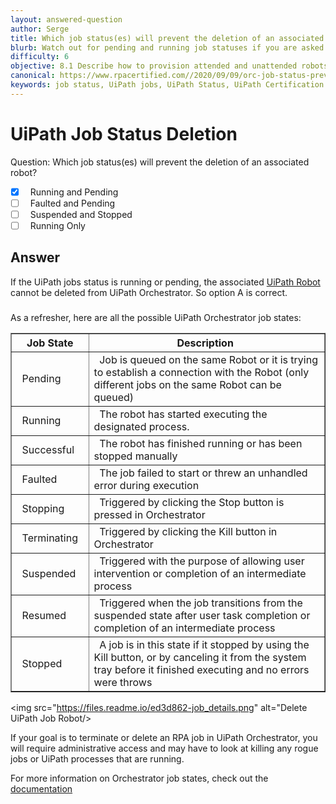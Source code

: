 ```yaml
---
layout: answered-question
author: Serge
title: Which job status(es) will prevent the deletion of an associated robot?
blurb: Watch out for pending and running job statuses if you are asked how to delete an associate robot in Orchestrator on the UiPath Certification Exam.
difficulty: 6
objective: 8.1 Describe how to provision attended and unattended robots to UiPath Orchestrator
canonical: https://www.rpacertified.com//2020/09/09/orc-job-status-prevent-robot-deletion.html
keywords: job status, UiPath jobs, UiPath Status, UiPath Certification Status, UiPath Cert Jobs
---
```


<h1>UiPath Job Status Deletion</h1>

Question:  Which job status(es) will prevent the deletion of an associated robot?

 - [X] &nbsp;  Running and Pending
 - [ ] &nbsp;  Faulted and Pending
 - [ ] &nbsp;  Suspended and Stopped
 - [ ] &nbsp;  Running Only

## Answer

If the UiPath jobs status is running or pending, the associated <a href="https://www.rpacertified.com/2020/09/09/orc-available-functions-for-attended-robot.html">UiPath Robot</a> cannot be deleted from UiPath Orchestrator. So option A is correct.

###

As a refresher, here are all the possible UiPath Orchestrator job states:

<table border="1" class="table table-striped">
<tr>
  <th class="table-primary">&nbsp;&nbsp;Job State&nbsp;&nbsp;</th>
  <th class="table-primary">&nbsp;&nbsp;Description &nbsp;&nbsp;</th>
</tr>
<tr>
  <td>&nbsp;&nbsp;Pending&nbsp;&nbsp;</td>
  <td>&nbsp;&nbsp;Job is queued on the same Robot or it is trying to establish a connection with the Robot (only different jobs on the same Robot can be queued) &nbsp;&nbsp;</td>
</tr>
<tr>
  <td>&nbsp;&nbsp;Running&nbsp;&nbsp;</td>
  <td>&nbsp;&nbsp;The robot has started executing the designated process. &nbsp;&nbsp;</td>
</tr>
<tr>
  <td>&nbsp;&nbsp;Successful&nbsp;&nbsp;</td>
  <td>&nbsp;&nbsp;The robot has finished running or has been stopped manually &nbsp;&nbsp;</td>
</tr>
<tr>
  <td>&nbsp;&nbsp;Faulted&nbsp;&nbsp;</td>
  <td>&nbsp;&nbsp;The job failed to start or threw an unhandled error during execution &nbsp;&nbsp;</td>
</tr>
<tr>
  <td>&nbsp;&nbsp;Stopping&nbsp;&nbsp;</td>
  <td>&nbsp;&nbsp;Triggered by clicking the Stop button is pressed in Orchestrator &nbsp;&nbsp;</td>
</tr>
<tr>
  <td>&nbsp;&nbsp;Terminating&nbsp;&nbsp;</td>
  <td>&nbsp;&nbsp;Triggered by clicking the Kill button in Orchestrator &nbsp;&nbsp;</td>
</tr>
<tr>
  <td>&nbsp;&nbsp;Suspended&nbsp;&nbsp;</td>
  <td>&nbsp;&nbsp;Triggered with the purpose of allowing user intervention or completion of an intermediate process &nbsp;&nbsp;</td>
</tr>
<tr>
  <td>&nbsp;&nbsp;Resumed&nbsp;&nbsp;</td>
  <td>&nbsp;&nbsp;Triggered when the job transitions from the suspended state after user task completion or completion of an intermediate process  &nbsp;&nbsp;</td>
</tr>
<tr>
  <td>&nbsp;&nbsp;Stopped&nbsp;&nbsp;</td>
  <td>&nbsp;&nbsp;A job is in this state if it stopped by using the Kill button, or by canceling it from the system tray before it finished executing and no errors were throws &nbsp;&nbsp;</td>
</tr>
 </table>
 
<img src="https://files.readme.io/ed3d862-job_details.png" alt="Delete UiPath Job Robot/>

If your goal is to terminate or delete an RPA job in UiPath Orchestrator, you will require administrative access and may have to look at killing any rogue jobs or UiPath processes that are running.

For more information on Orchestrator job states, check out the <a href="https://docs.uipath.com/orchestrator/docs/job-states">documentation</a>
